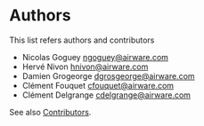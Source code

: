 # Authors

This list refers authors and contributors

* Nicolas Goguey <ngoguey@airware.com>
* Hervé Nivon <hnivon@airware.com>
* Damien Grogeorge <dgrosgeorge@airware.com>
* Clément Fouquet <cfouquet@airware.com>
* Clément Delgrange <cdelgrange@airware.com>

See also [Contributors](https://github.com/airware/buzzard/graphs/contributors).
